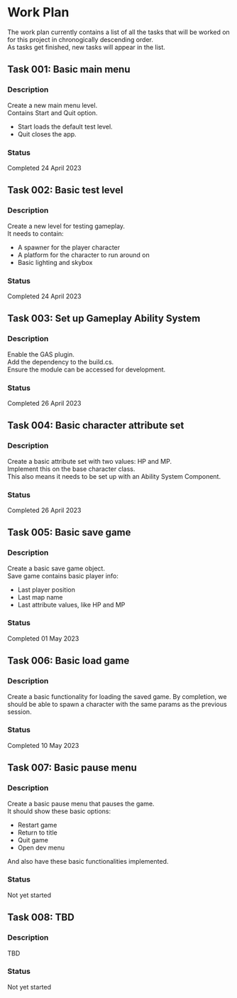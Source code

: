 # Work Plan
The work plan currently contains a list of all the tasks that will be worked on for this project in chronogically descending order.  
As tasks get finished, new tasks will appear in the list.  


## Task 001: Basic main menu

### Description
Create a new main menu level.  
Contains Start and Quit option.  
- Start loads the default test level.
- Quit closes the app.

### Status
Completed 24 April 2023


## Task 002: Basic test level

### Description
Create a new level for testing gameplay.  
It needs to contain:
- A spawner for the player character
- A platform for the character to run around on
- Basic lighting and skybox

### Status
Completed 24 April 2023


## Task 003: Set up Gameplay Ability System

### Description
Enable the GAS plugin.  
Add the dependency to the build.cs.  
Ensure the module can be accessed for development.  

### Status
Completed 26 April 2023


## Task 004: Basic character attribute set

### Description
Create a basic attribute set with two values: HP and MP.  
Implement this on the base character class.  
This also means it needs to be set up with an Ability System Component.

### Status
Completed 26 April 2023


## Task 005: Basic save game

### Description
Create a basic save game object.  
Save game contains basic player info:
- Last player position
- Last map name
- Last attribute values, like HP and MP

### Status
Completed 01 May 2023


## Task 006: Basic load game

### Description
Create a basic functionality for loading the saved game.
By completion, we should be able to spawn a character with the same params as the previous session.

### Status
Completed 10 May 2023


## Task 007: Basic pause menu

### Description
Create a basic pause menu that pauses the game.  
It should show these basic options:
- Restart game
- Return to title
- Quit game
- Open dev menu

And also have these basic functionalities implemented.

### Status
Not yet started


## Task 008: TBD

### Description
TBD

### Status
Not yet started
